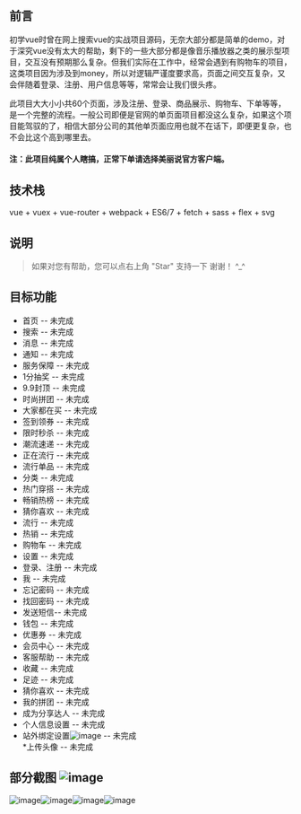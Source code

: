 ## 前言  
初学vue时曾在网上搜索vue的实战项目源码，无奈大部分都是简单的demo，对于深究vue没有太大的帮助，剩下的一些大部分都是像音乐播放器之类的展示型项目，交互没有预期那么复杂。但我们实际在工作中，经常会遇到有购物车的项目，这类项目因为涉及到money，所以对逻辑严谨度要求高，页面之间交互复杂，又会伴随着登录、注册、用户信息等等，常常会让我们很头疼。

此项目大大小小共60个页面，涉及注册、登录、商品展示、购物车、下单等等，是一个完整的流程。一般公司即便是官网的单页面项目都没这么复杂，如果这个项目能驾驭的了，相信大部分公司的其他单页面应用也就不在话下，即便更复杂，也不会比这个高到哪里去。

#### 注：此项目纯属个人瞎搞，正常下单请选择美丽说官方客户端。

## 技术栈
vue + vuex + vue-router + webpack + ES6/7 + fetch + sass + flex + svg  

## 说明  
>如果对您有帮助，您可以点右上角 "Star" 支持一下 谢谢！ ^_^  
## 目标功能   
 * 首页 -- 未完成   
 * 搜索 -- 未完成   
 * 消息 -- 未完成  
 * 通知 -- 未完成   
 * 服务保障 -- 未完成  
 * 1分抽奖 -- 未完成  
 * 9.9封顶 -- 未完成    
 * 时尚拼团 -- 未完成     
 * 大家都在买 -- 未完成     
 * 签到领券 -- 未完成     
 * 限时秒杀 -- 未完成     
 * 潮流速递 -- 未完成   
 * 正在流行 -- 未完成  
 * 流行单品 -- 未完成  
 * 分类 -- 未完成  
 * 热门穿搭 -- 未完成  
 * 畅销热榜 -- 未完成  
 * 猜你喜欢 -- 未完成  
 * 流行 -- 未完成  
 * 热销 -- 未完成  
 * 购物车 -- 未完成  
 * 设置 -- 未完成  
 * 登录、注册 -- 未完成    
 * 我 -- 未完成     
 * 忘记密码 -- 未完成   
 * 找回密码 -- 未完成  
 * 发送短信-- 未完成  
 * 钱包 -- 未完成  
 * 优惠券 -- 未完成  
 * 会员中心 -- 未完成   
 * 客服帮助 -- 未完成  
 * 收藏 -- 未完成   
 * 足迹 -- 未完成  
 * 猜你喜欢 -- 未完成  
 * 我的拼团 -- 未完成  
 * 成为分享达人 -- 未完成    
 * 个人信息设置 -- 未完成    
 * 站外绑定设置![image](http://note.youdao.com/favicon.ico) -- 未完成  
 *上传头像 -- 未完成    
## 部分截图  ![image](https://raw.githubusercontent.com/haxxk/img/df570659e2616e442a8a1525272a8c94b5d1945c/1.gif)
![image](https://raw.githubusercontent.com/haxxk/img/df570659e2616e442a8a1525272a8c94b5d1945c/2.gif)![image](https://raw.githubusercontent.com/haxxk/img/df570659e2616e442a8a1525272a8c94b5d1945c/3.gif)![image](https://raw.githubusercontent.com/haxxk/img/df570659e2616e442a8a1525272a8c94b5d1945c/4.gif)![image](http://note.youdao.com/favicon.ico)